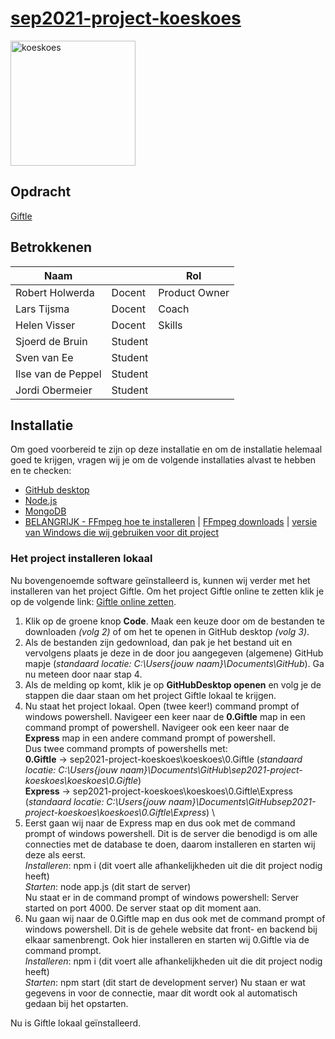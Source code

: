 # [sep2021-project-koeskoes](https://en.wikipedia.org/wiki/Spilocuscus)

<img src="https://upload.wikimedia.org/wikipedia/commons/5/5a/Cuscus1.jpg" alt="koeskoes" width="200"/>

## Opdracht

[Giftle](https://github.com/HANICA-DWA/sep2021-project-koeskoes/blob/main/koeskoes/4.Sprint3/Documentatie/Software%20Guidebook/01_context.md)

## Betrokkenen

| Naam               |         | Rol           |
|--------------------|---------|---------------|
| Robert Holwerda    | Docent  | Product Owner |
| Lars Tijsma        | Docent  | Coach         |
| Helen Visser       | Docent  | Skills        |
| Sjoerd de Bruin    | Student |               |
| Sven van Ee        | Student |               |
| Ilse van de Peppel | Student |               |
| Jordi Obermeier    | Student |               |

## Installatie
Om goed voorbereid te zijn op deze installatie en om de installatie helemaal goed te krijgen, vragen wij je om de volgende installaties alvast te hebben en te checken:
- [GitHub desktop](https://desktop.github.com/)
- [Node.js](https://nodejs.org/en/)
- [MongoDB](https://www.mongodb.com/try/download/community)
- [BELANGRIJK - FFmpeg hoe te installeren](https://www.wikihow.com/Install-FFmpeg-on-Windows) | [FFmpeg downloads](https://www.ffmpeg.org/download.html) | [versie van Windows die wij gebruiken voor dit project](https://www.gyan.dev/ffmpeg/builds/packages/ffmpeg-4.3.2-full_build.7z)

### Het project installeren lokaal
Nu bovengenoemde software geïnstalleerd is, kunnen wij verder met het installeren van het project Giftle. Om het project Giftle online te zetten klik je op de volgende link: [Giftle online zetten]().
1. Klik op de groene knop **Code**. Maak een keuze door om de bestanden te downloaden *(volg 2)* of om het te openen in GitHub desktop *(volg 3)*.
2. Als de bestanden zijn gedownload, dan pak je het bestand uit en vervolgens plaats je deze in de door jou aangegeven (algemene) GitHub mapje (*standaard locatie: C:\Users\{jouw naam}\Documents\GitHub*). Ga nu meteen door naar stap 4.
3. Als de melding op komt, klik je op **GitHubDesktop openen** en volg je de stappen die daar staan om het project Giftle lokaal te krijgen.
4. Nu staat het project lokaal. Open (twee keer!) command prompt of windows powershell. Navigeer een keer naar de **0.Giftle** map in een command prompt of powershell. Navigeer ook een keer naar de **Express** map in een andere command prompt of powershell.\
Dus twee command prompts of powershells met: \
**0.Giftle** -> sep2021-project-koeskoes\koeskoes\0.Giftle            (*standaard locatie: C:\Users\{jouw naam}\Documents\GitHub\sep2021-project-koeskoes\koeskoes\0.Giftle*) \
**Express**  -> sep2021-project-koeskoes\koeskoes\0.Giftle\Express    (*standaard locatie: C:\Users\{jouw naam}\Documents\GitHubsep2021-project-koeskoes\koeskoes\0.Giftle\Express*) \
5. Eerst gaan wij naar de Express map en dus ook met de command prompt of windows powershell. Dit is de server die benodigd is om alle connecties met de database te doen, daarom installeren en starten wij deze als eerst. \
*Installeren*:  npm i (dit voert alle afhankelijkheden uit die dit project nodig heeft) \
*Starten*:      node app.js (dit start de server) \
Nu staat er in de command prompt of windows powershell: Server started on port 4000. De server staat op dit moment aan.
6. Nu gaan wij naar de 0.Giftle map en dus ook met de command prompt of windows powershell. Dit is de gehele website dat front- en backend bij elkaar samenbrengt. Ook hier installeren en starten wij 0.Giftle via de command prompt. \
*Installeren*:  npm i (dit voert alle afhankelijkheden uit die dit project nodig heeft) \
*Starten*:      npm start (dit start de development server)
Nu staan er wat gegevens in voor de connectie, maar dit wordt ook al automatisch gedaan bij het opstarten.

Nu is Giftle lokaal geïnstalleerd.
